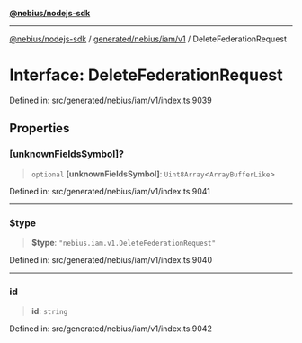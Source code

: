 [**@nebius/nodejs-sdk**](../../../../../README.md)

***

[@nebius/nodejs-sdk](../../../../../README.md) / [generated/nebius/iam/v1](../README.md) / DeleteFederationRequest

# Interface: DeleteFederationRequest

Defined in: src/generated/nebius/iam/v1/index.ts:9039

## Properties

### \[unknownFieldsSymbol\]?

> `optional` **\[unknownFieldsSymbol\]**: `Uint8Array`\<`ArrayBufferLike`\>

Defined in: src/generated/nebius/iam/v1/index.ts:9041

***

### $type

> **$type**: `"nebius.iam.v1.DeleteFederationRequest"`

Defined in: src/generated/nebius/iam/v1/index.ts:9040

***

### id

> **id**: `string`

Defined in: src/generated/nebius/iam/v1/index.ts:9042
